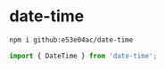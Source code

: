# date-time

~~~~~ sh
npm i github:e53e04ac/date-time
~~~~~

~~~~~ mjs
import { DateTime } from 'date-time';
~~~~~
